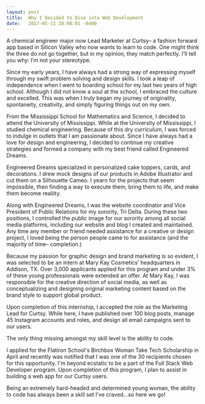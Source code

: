```yaml
---
layout: post
title:  Why I Decided to Dive into Web Development
date:   2017-05-11 20:08:01 -0400
---
```



A chemical engineer major now Lead Marketer at Curtsy– a fashion forward app based in Silicon Valley who now wants to learn to code. One might think the three do not go together, but in my opinion, they match perfectly. I’ll tell you why: I’m not your stereotype.

Since my early years, I have always had a strong way of expressing myself through my swift problem solving and design skills. I took a leap of independence when I went to boarding school for my last two years of high school. Although I did not know a soul at the school, I embraced the culture and excelled. This was when I truly began my journey of originality, spontaneity, creativity, and simply figuring things out on my own. 

From the Mississippi School for Mathematics and Science, I decided to attend the University of Mississippi. While at the University of Mississippi, I studied chemical engineering. Because of this dry curriculum, I was forced to indulge in outlets that I am passionate about. Since I have always had a love for design and engineering, I decided to continue my creative strategies and formed a company with my best friend called Engineered Dreams. 

Engineered Dreams specialized in personalized cake toppers, cards, and decorations. I drew mock designs of our products in Adobe Illustrator and cut them on a Silhouette Cameo. I yearn for the projects that seem impossible, then finding a way to execute them, bring them to life, and make them become realiity. 

Along with Engineered Dreams, I was the website coordinator and Vice President of Public Relations for my sorority, Tri Delta. During these two positions, I controlled the public image for our sorority among all social media platforms, including our website and blog I created and maintained. Any time any member or friend needed assistance for a creative or design project, I loved being the person people came to for assistance (and the majority of time– completion.)

Because my passion for graphic design and brand marketing is so evident, I was selected to be an intern at Mary Kay Cosmetics’ headquarters in Addison, TX. Over 3,000 applicants applied for this program and under 3% of these young professionals were extended an offer. At Mary Kay, I was responsible for the creative direction of social media, as well as conceptualizing and designing original marketing content based on the brand style to support global product. 

Upon completion of this internship, I accepted the role as the Marketing Lead for Curtsy. While here, I have published over 100 blog posts, manage 45 Instagram accounts and roles, and design all email campaigns sent to our users.

The only thing missing amongst my skill level is the ability to code. 

I applied for the Flatiron School's Birchbox Woman Take Tech Scholarship in April and recently was notified that I was one of the 30 recipients chosen for this opportunity. I'm beyond ecstatic to be a part of the Full Stack Web Developer program. Upon completion of this program, I plan to assist in building a web app for our Curtsy users.

Being an extremely hard-headed and determined young woman, the ability to code has always been a skill set I've craved...so here we go!
